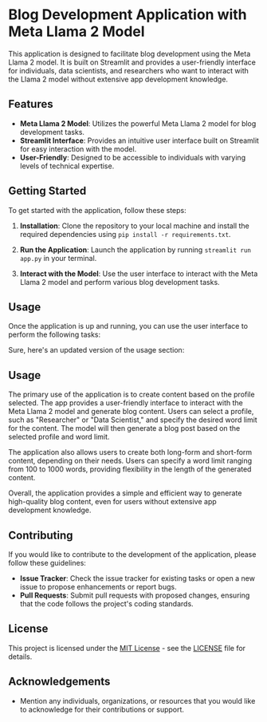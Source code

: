 # Blog Development Application with Meta Llama 2 Model

This application is designed to facilitate blog development using the Meta Llama 2 model. It is built on Streamlit and provides a user-friendly interface for individuals, data scientists, and researchers who want to interact with the Llama 2 model without extensive app development knowledge.

## Features

- **Meta Llama 2 Model**: Utilizes the powerful Meta Llama 2 model for blog development tasks.
- **Streamlit Interface**: Provides an intuitive user interface built on Streamlit for easy interaction with the model.
- **User-Friendly**: Designed to be accessible to individuals with varying levels of technical expertise.

## Getting Started

To get started with the application, follow these steps:

1. **Installation**: Clone the repository to your local machine and install the required dependencies using `pip install -r requirements.txt`.

2. **Run the Application**: Launch the application by running `streamlit run app.py` in your terminal.

3. **Interact with the Model**: Use the user interface to interact with the Meta Llama 2 model and perform various blog development tasks.

## Usage

Once the application is up and running, you can use the user interface to perform the following tasks:

Sure, here's an updated version of the usage section:

## Usage

The primary use of the application is to create content based on the profile selected. The app provides a user-friendly interface to interact with the Meta Llama 2 model and generate blog content. Users can select a profile, such as "Researcher" or "Data Scientist," and specify the desired word limit for the content. The model will then generate a blog post based on the selected profile and word limit.

The application also allows users to create both long-form and short-form content, depending on their needs. Users can specify a word limit ranging from 100 to 1000 words, providing flexibility in the length of the generated content.

Overall, the application provides a simple and efficient way to generate high-quality blog content, even for users without extensive app development knowledge.

## Contributing

If you would like to contribute to the development of the application, please follow these guidelines:

- **Issue Tracker**: Check the issue tracker for existing tasks or open a new issue to propose enhancements or report bugs.
- **Pull Requests**: Submit pull requests with proposed changes, ensuring that the code follows the project's coding standards.

## License

This project is licensed under the [MIT License](https://opensource.org/licenses/MIT) - see the [LICENSE](LICENSE) file for details.

## Acknowledgements

- Mention any individuals, organizations, or resources that you would like to acknowledge for their contributions or support.
